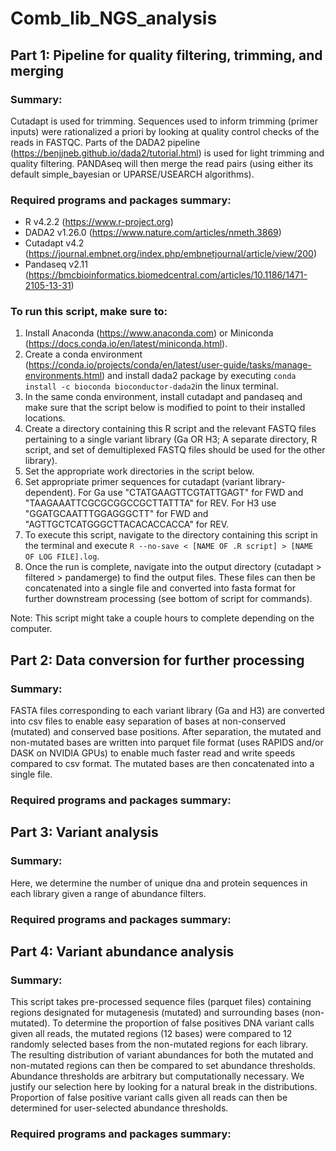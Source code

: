 # Comb_lib_NGS_analysis

## Part 1: Pipeline for quality filtering, trimming, and merging
### Summary:
Cutadapt is used for trimming. Sequences used to inform trimming (primer inputs)
were rationalized a priori by looking at quality control checks of the reads in FASTQC.
Parts of the DADA2 pipeline (https://benjjneb.github.io/dada2/tutorial.html) is used
for light trimming and quality filtering. PANDAseq will then merge the read pairs 
(using either its default simple_bayesian or UPARSE/USEARCH algorithms).
### Required programs and packages summary:
- R v4.2.2 (https://www.r-project.org)
- DADA2 v1.26.0 (https://www.nature.com/articles/nmeth.3869)
- Cutadapt v4.2 (https://journal.embnet.org/index.php/embnetjournal/article/view/200)
- Pandaseq v2.11 (https://bmcbioinformatics.biomedcentral.com/articles/10.1186/1471-2105-13-31)
### To run this script, make sure to:
1. Install Anaconda (https://www.anaconda.com) or Miniconda (https://docs.conda.io/en/latest/miniconda.html).
2. Create a conda environment (https://conda.io/projects/conda/en/latest/user-guide/tasks/manage-environments.html) and install dada2 package by executing `conda install -c bioconda bioconductor-dada2`in the linux terminal.
3. In the same conda environment, install cutadapt and pandaseq and make sure that the script below is modified to point to their installed locations.
4. Create a directory containing this R script and the relevant FASTQ files pertaining to a single variant library (Ga OR H3; A separate directory, R script, and set of demultiplexed FASTQ files should be used for the other library).
5. Set the appropriate work directories in the script below.
6. Set appropriate primer sequences for cutadapt (variant library-dependent). For Ga use "CTATGAAGTTCGTATTGAGT" for FWD and "TAAGAAATTCGCGCGGCCGCTTATTTA" for REV. For H3 use "GGATGCAATTTGGAGGGCTT" for FWD and "AGTTGCTCATGGGCTTACACACCACCA" for REV.
7. To execute this script, navigate to the directory containing this script in the terminal and execute `R --no-save < [NAME OF .R script] > [NAME OF LOG FILE].log`.
8. Once the run is complete, navigate into the output directory (cutadapt > filtered > pandamerge) to find the output files. These files can then be concatenated into a single file and converted into fasta format for further downstream processing (see bottom of script for commands).

Note: This script might take a couple hours to complete depending on the computer.

## Part 2: Data conversion for further processing
### Summary:
FASTA files corresponding to each variant library (Ga and H3) are converted
into csv files to enable easy separation of bases at non-conserved (mutated)
and conserved base positions. After separation, the mutated and non-mutated
bases are written into parquet file format (uses RAPIDS and/or DASK on NVIDIA
GPUs) to enable much faster read and write speeds compared to csv format.
The mutated bases are then concatenated into a single file.
### Required programs and packages summary:


## Part 3: Variant analysis
### Summary:
Here, we determine the number of unique dna and protein sequences in each
library given a range of abundance filters.
### Required programs and packages summary:


## Part 4: Variant abundance analysis
### Summary:
This script takes pre-processed sequence files (parquet files) containing
regions designated for mutagenesis (mutated) and surrounding bases
(non-mutated). To determine the proportion of false positives DNA variant
calls given all reads, the mutated regions (12 bases) were compared to 12
randomly selected bases from the non-mutated regions for each library. The
resulting distribution of variant abundances for both the mutated and
non-mutated regions can then be compared to set abundance thresholds. Abundance
thresholds are arbitrary but computationally necessary. We justify our
selection here by looking for a natural break in the distributions.
Proportion of false positive variant calls given all reads can then be
determined for user-selected abundance thresholds.
### Required programs and packages summary:
